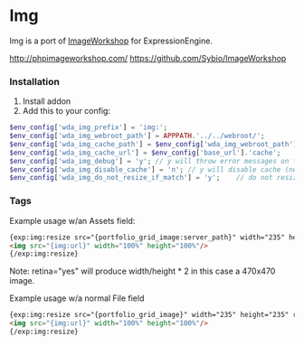 Img
===
Img is a port of [ImageWorkshop](http://phpimageworkshop.com/) for ExpressionEngine.

http://phpimageworkshop.com/
https://github.com/Sybio/ImageWorkshop

### Installation

1. Install addon
2. Add this to your config:

```php
$env_config['wda_img_prefix'] = 'img:';
$env_config['wda_img_webroot_path'] = APPPATH.'../../webroot/';
$env_config['wda_img_cache_path'] = $env_config['wda_img_webroot_path'].'cache';
$env_config['wda_img_cache_url'] = $env_config['base_url'].'cache';
$env_config['wda_img_debug'] = 'y'; // y will throw error messages on failure
$env_config['wda_img_disable_cache'] = 'n'; // y will disable cache (new image will always be generated and overwrite existing file in cache)
$env_config['wda_img_do_not_resize_if_match'] = 'y';    // do not resize if image is exact match
```

### Tags

Example usage w/an Assets field:

```html
{exp:img:resize src="{portfolio_grid_image:server_path}" width="235" height="235" retina="yes"}
<img src="{img:url}" width="100%" height="100%"/>
{/exp:img:resize}
```

Note: retina="yes" will produce width/height * 2 in this case a 470x470 image.

Example usage w/a normal File field

```html
{exp:img:resize src="{portfolio_grid_image}" width="235" height="235" retina="yes"}
<img src="{img:url}" width="100%" height="100%"/>
{/exp:img:resize}
```
